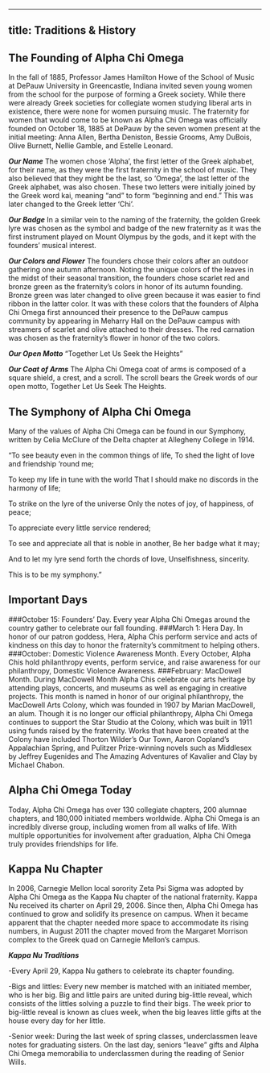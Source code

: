 
---
title: Traditions & History
---

## The Founding of Alpha Chi Omega

In the fall of 1885, Professor James Hamilton Howe of the School of Music at DePauw University in Greencastle, Indiana invited seven young women from the school for the purpose of forming a Greek society.  While there were already Greek societies for collegiate women studying liberal arts in existence, there were none for women pursuing music.  The fraternity for women that would come to be known as Alpha Chi Omega was officially founded on October 18, 1885 at DePauw by the seven women present at the initial meeting: Anna Allen, Bertha Deniston, Bessie Grooms, Amy DuBois, Olive Burnett, Nellie Gamble, and Estelle Leonard.



***Our Name***
The women chose ‘Alpha’, the first letter of the Greek alphabet, for their name, as they were the first fraternity in the school of music.  They also believed that they might be the last, so ‘Omega’, the last letter of the Greek alphabet, was also chosen.  These two letters were initially joined by the Greek word kai, meaning “and” to form “beginning and end.” This was later changed to the Greek letter ‘Chi’.

***Our Badge***
In a similar vein to the naming of the fraternity, the golden Greek lyre was chosen as the symbol and badge of the new fraternity as it was the first instrument played on Mount Olympus by the gods, and it kept with the founders’ musical interest.

***Our Colors and Flower***
The founders chose their colors after an outdoor gathering one autumn afternoon.  Noting the unique colors of the leaves in the midst of their seasonal transition, the founders chose scarlet red and bronze green as the fraternity’s colors in honor of its autumn founding.  Bronze green was later changed to olive green because it was easier to find ribbon in the latter color.  It was with these colors that the founders of Alpha Chi Omega first announced their presence to the DePauw campus community by appearing in Meharry Hall on the DePauw campus with streamers of scarlet and olive attached to their dresses.  The red carnation was chosen as the fraternity’s flower in honor of the two colors.

***Our Open Motto***
“Together Let Us Seek the Heights”

***Our Coat of Arms***
The Alpha Chi Omega coat of arms is composed of a square shield, a crest, and a scroll. The scroll bears the Greek words of our open motto, Together Let Us Seek The Heights. 

## The Symphony of Alpha Chi Omega
Many of the values of Alpha Chi Omega can be found in our Symphony, written by Celia McClure of the Delta chapter at Allegheny College in 1914.

“To see beauty even in the common things of life,
To shed the light of love and friendship ‘round me;

To keep my life in tune with the world
That I should make no discords in the harmony of life;

To strike on the lyre of the universe
Only the notes of joy, of happiness, of peace;

To appreciate every little service rendered;

To see and appreciate all that is noble in another,
Be her badge what it may;

And to let my lyre send forth the chords of love,
Unselfishness, sincerity.

This is to be my symphony.”


## Important Days

###October 15: 
Founders’ Day.  Every year Alpha Chi Omegas around the country gather to celebrate our fall founding.
###March 1: 
Hera Day.  In honor of our patron goddess, Hera, Alpha Chis perform service and acts of kindness on this day to honor the fraternity’s commitment to helping others.
###October: 
Domestic Violence Awareness Month.  Every October, Alpha Chis hold philanthropy events, perform service, and raise awareness for our philanthropy, Domestic Violence Awareness.
###February: 
MacDowell Month.  During MacDowell Month Alpha Chis celebrate our arts heritage by attending plays, concerts, and museums as well as engaging in creative projects.  This month is named in honor of our original philanthropy, the MacDowell Arts Colony, which was founded in 1907 by Marian MacDowell, an alum.  Though it is no longer our official philanthropy, Alpha Chi Omega continues to support the Star Studio at the Colony, which was built in 1911 using funds raised by the fraternity.  Works that have been created at the Colony have included Thorton Wilder’s Our Town, Aaron Copland’s Appalachian Spring, and Pulitzer Prize-winning novels such as Middlesex by Jeffrey Eugenides and The Amazing Adventures of Kavalier and Clay by Michael Chabon.

## Alpha Chi Omega Today

Today, Alpha Chi Omega has over 130 collegiate chapters, 200 alumnae chapters, and 180,000 initiated members worldwide.  Alpha Chi Omega is an incredibly diverse group, including women from all walks of life.  With multiple opportunities for involvement after graduation, Alpha Chi Omega truly provides friendships for life.

## Kappa Nu Chapter
In 2006, Carnegie Mellon local sorority Zeta Psi Sigma was adopted by Alpha Chi Omega as the Kappa Nu chapter of the national fraternity.  Kappa Nu received its charter on April 29, 2006.  Since then, Alpha Chi Omega has continued to grow and solidify its presence on campus.  When it became apparent that the chapter needed more space to accommodate its rising numbers, in August 2011 the chapter moved from the Margaret Morrison complex to the Greek quad on Carnegie Mellon’s campus.

***Kappa Nu Traditions***

-Every April 29, Kappa Nu gathers to celebrate its chapter founding.

-Bigs and littles: Every new member is matched with an initiated member, who is her big.  Big and little pairs are united during big-little reveal, which consists of the littles solving a puzzle to find their bigs.  The week prior to big-little reveal is known as clues week, when the big leaves little gifts at the house every day for her little.

-Senior week: During the last week of spring classes, underclassmen leave notes for graduating sisters.  On the last day, seniors “leave” gifts and Alpha Chi Omega memorabilia to underclassmen during the reading of Senior Wills.

